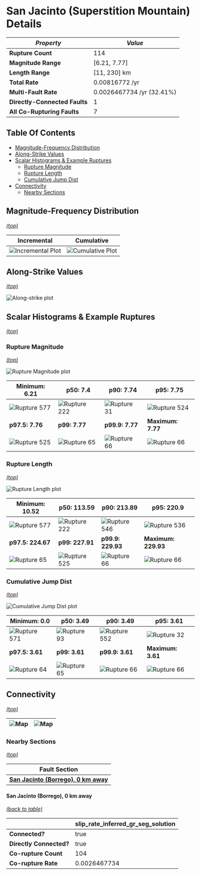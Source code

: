 # San Jacinto (Superstition Mountain) Details

| _Property_ | _Value_ |
|-----|-----|
| **Rupture Count** | 114 |
| **Magnitude Range** | [6.21, 7.77] |
| **Length Range** | [11, 230] km |
| **Total Rate** | 0.00816772 /yr |
| **Multi-Fault Rate** | 0.0026467734 /yr (32.41%) |
| **Directly-Connected Faults** | 1 |
| **All Co-Rupturing Faults** | 7 |

## Table Of Contents
* [Magnitude-Frequency Distribution](#magnitude-frequency-distribution)
* [Along-Strike Values](#along-strike-values)
* [Scalar Histograms & Example Ruptures](#scalar-histograms--example-ruptures)
  * [Rupture Magnitude](#rupture-magnitude)
  * [Rupture Length](#rupture-length)
  * [Cumulative Jump Dist](#cumulative-jump-dist)
* [Connectivity](#connectivity)
  * [Nearby Sections](#nearby-sections)

## Magnitude-Frequency Distribution
_[(top)](#table-of-contents)_

| Incremental | Cumulative |
|-----|-----|
| ![Incremental Plot](resources/sect_mfd.png) | ![Cumulative Plot](resources/sect_mfd_cumulative.png) |

## Along-Strike Values
_[(top)](#table-of-contents)_

![Along-strike plot](resources/sect_along_strike.png)

## Scalar Histograms & Example Ruptures
_[(top)](#table-of-contents)_

### Rupture Magnitude
_[(top)](#table-of-contents)_

![Rupture Magnitude plot](resources/hist_MAG.png)

| **Minimum: 6.21** | **p50: 7.4** | **p90: 7.74** | **p95: 7.75** |
|-----|-----|-----|-----|
| ![Rupture 577](resources/rupture_577.png) | ![Rupture 222](resources/rupture_222.png) | ![Rupture 31](resources/rupture_31.png) | ![Rupture 524](resources/rupture_524.png) |
| **p97.5: 7.76** | **p99: 7.77** | **p99.9: 7.77** | **Maximum: 7.77** |
| ![Rupture 525](resources/rupture_525.png) | ![Rupture 65](resources/rupture_65.png) | ![Rupture 66](resources/rupture_66.png) | ![Rupture 66](resources/rupture_66.png) |

### Rupture Length
_[(top)](#table-of-contents)_

![Rupture Length plot](resources/hist_LENGTH.png)

| **Minimum: 10.52** | **p50: 113.59** | **p90: 213.89** | **p95: 220.9** |
|-----|-----|-----|-----|
| ![Rupture 577](resources/rupture_577.png) | ![Rupture 222](resources/rupture_222.png) | ![Rupture 546](resources/rupture_546.png) | ![Rupture 536](resources/rupture_536.png) |
| **p97.5: 224.67** | **p99: 227.91** | **p99.9: 229.93** | **Maximum: 229.93** |
| ![Rupture 65](resources/rupture_65.png) | ![Rupture 525](resources/rupture_525.png) | ![Rupture 66](resources/rupture_66.png) | ![Rupture 66](resources/rupture_66.png) |

### Cumulative Jump Dist
_[(top)](#table-of-contents)_

![Cumulative Jump Dist plot](resources/hist_CUM_JUMP_DIST.png)

| **Minimum: 0.0** | **p50: 3.49** | **p90: 3.49** | **p95: 3.61** |
|-----|-----|-----|-----|
| ![Rupture 571](resources/rupture_571.png) | ![Rupture 93](resources/rupture_93.png) | ![Rupture 552](resources/rupture_552.png) | ![Rupture 32](resources/rupture_32.png) |
| **p97.5: 3.61** | **p99: 3.61** | **p99.9: 3.61** | **Maximum: 3.61** |
| ![Rupture 64](resources/rupture_64.png) | ![Rupture 65](resources/rupture_65.png) | ![Rupture 66](resources/rupture_66.png) | ![Rupture 66](resources/rupture_66.png) |


## Connectivity
_[(top)](#table-of-contents)_

| ![Map](resources/corupture_count.png) | ![Map](resources/corupture_rate.png) |
|-----|-----|

### Nearby Sections
_[(top)](#table-of-contents)_

| Fault Section |
|-----|
| [**San Jacinto (Borrego), 0 km away**](#san-jacinto-borrego-0-km-away) |

#### San Jacinto (Borrego), 0 km away
[_(back to table)_](#nearby-sections)

|  | slip_rate_inferred_gr_seg_solution |
|-----|-----|
| **Connected?** | true |
| **Directly Connected?** | true |
| **Co-rupture Count** | 104 |
| **Co-rupture Rate** | 0.0026467734 |
